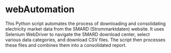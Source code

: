 # webAutomation
This Python script automates the process of downloading and consolidating electricity market data from the SMARD (Strommarktdaten) website. It uses Selenium WebDriver to navigate the SMARD download center, select various data categories, and download CSV files. The script then processes these files and combines them into a consolidated report.
